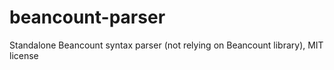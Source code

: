 # beancount-parser
Standalone Beancount syntax parser (not relying on Beancount library), MIT license
